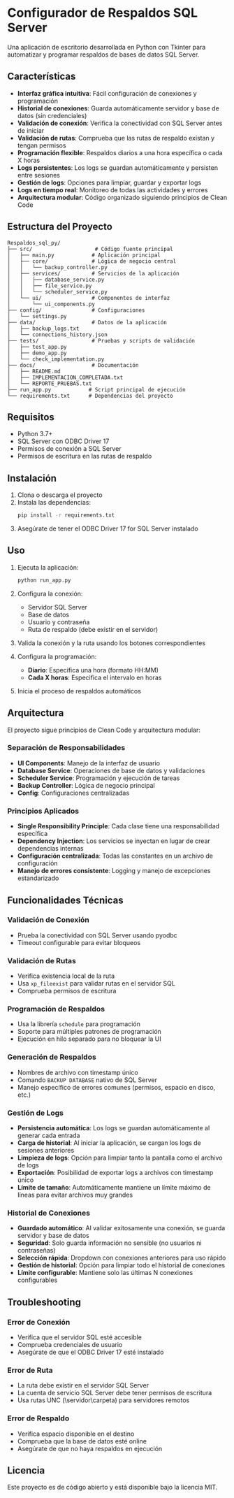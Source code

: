 # Configurador de Respaldos SQL Server

Una aplicación de escritorio desarrollada en Python con Tkinter para automatizar y programar respaldos de bases de datos SQL Server.

## Características

- **Interfaz gráfica intuitiva**: Fácil configuración de conexiones y programación
- **Historial de conexiones**: Guarda automáticamente servidor y base de datos (sin credenciales)
- **Validación de conexión**: Verifica la conectividad con SQL Server antes de iniciar
- **Validación de rutas**: Comprueba que las rutas de respaldo existan y tengan permisos
- **Programación flexible**: Respaldos diarios a una hora específica o cada X horas
- **Logs persistentes**: Los logs se guardan automáticamente y persisten entre sesiones
- **Gestión de logs**: Opciones para limpiar, guardar y exportar logs
- **Logs en tiempo real**: Monitoreo de todas las actividades y errores
- **Arquitectura modular**: Código organizado siguiendo principios de Clean Code

## Estructura del Proyecto

```
Respaldos_sql_py/
├── src/                    # Código fuente principal
│   ├── main.py            # Aplicación principal
│   ├── core/              # Lógica de negocio central
│   │   └── backup_controller.py
│   ├── services/          # Servicios de la aplicación
│   │   ├── database_service.py
│   │   ├── file_service.py
│   │   └── scheduler_service.py
│   └── ui/                # Componentes de interfaz
│       └── ui_components.py
├── config/                # Configuraciones
│   └── settings.py
├── data/                  # Datos de la aplicación
│   ├── backup_logs.txt
│   └── connections_history.json
├── tests/                 # Pruebas y scripts de validación
│   ├── test_app.py
│   ├── demo_app.py
│   └── check_implementation.py
├── docs/                  # Documentación
│   ├── README.md
│   ├── IMPLEMENTACION_COMPLETADA.txt
│   └── REPORTE_PRUEBAS.txt
├── run_app.py            # Script principal de ejecución
└── requirements.txt      # Dependencias del proyecto
```

## Requisitos

- Python 3.7+
- SQL Server con ODBC Driver 17
- Permisos de conexión a SQL Server
- Permisos de escritura en las rutas de respaldo

## Instalación

1. Clona o descarga el proyecto
2. Instala las dependencias:
   ```bash
   pip install -r requirements.txt
   ```
3. Asegúrate de tener el ODBC Driver 17 for SQL Server instalado

## Uso

1. Ejecuta la aplicación:
   ```bash
   python run_app.py
   ```

2. Configura la conexión:
   - Servidor SQL Server
   - Base de datos
   - Usuario y contraseña
   - Ruta de respaldo (debe existir en el servidor)

3. Valida la conexión y la ruta usando los botones correspondientes

4. Configura la programación:
   - **Diario**: Especifica una hora (formato HH:MM)
   - **Cada X horas**: Especifica el intervalo en horas

5. Inicia el proceso de respaldos automáticos

## Arquitectura

El proyecto sigue principios de Clean Code y arquitectura modular:

### Separación de Responsabilidades

- **UI Components**: Manejo de la interfaz de usuario
- **Database Service**: Operaciones de base de datos y validaciones
- **Scheduler Service**: Programación y ejecución de tareas
- **Backup Controller**: Lógica de negocio principal
- **Config**: Configuraciones centralizadas

### Principios Aplicados

- **Single Responsibility Principle**: Cada clase tiene una responsabilidad específica
- **Dependency Injection**: Los servicios se inyectan en lugar de crear dependencias internas
- **Configuración centralizada**: Todas las constantes en un archivo de configuración
- **Manejo de errores consistente**: Logging y manejo de excepciones estandarizado

## Funcionalidades Técnicas

### Validación de Conexión
- Prueba la conectividad con SQL Server usando pyodbc
- Timeout configurable para evitar bloqueos

### Validación de Rutas
- Verifica existencia local de la ruta
- Usa `xp_fileexist` para validar rutas en el servidor SQL
- Comprueba permisos de escritura

### Programación de Respaldos
- Usa la librería `schedule` para programación
- Soporte para múltiples patrones de programación
- Ejecución en hilo separado para no bloquear la UI

### Generación de Respaldos
- Nombres de archivo con timestamp único
- Comando `BACKUP DATABASE` nativo de SQL Server
- Manejo específico de errores comunes (permisos, espacio en disco, etc.)

### Gestión de Logs
- **Persistencia automática**: Los logs se guardan automáticamente al generar cada entrada
- **Carga de historial**: Al iniciar la aplicación, se cargan los logs de sesiones anteriores
- **Limpieza de logs**: Opción para limpiar tanto la pantalla como el archivo de logs
- **Exportación**: Posibilidad de exportar logs a archivos con timestamp único
- **Límite de tamaño**: Automáticamente mantiene un límite máximo de líneas para evitar archivos muy grandes

### Historial de Conexiones
- **Guardado automático**: Al validar exitosamente una conexión, se guarda servidor y base de datos
- **Seguridad**: Solo guarda información no sensible (no usuarios ni contraseñas)
- **Selección rápida**: Dropdown con conexiones anteriores para uso rápido
- **Gestión de historial**: Opción para limpiar todo el historial de conexiones
- **Límite configurable**: Mantiene solo las últimas N conexiones configurables

## Troubleshooting

### Error de Conexión
- Verifica que el servidor SQL esté accesible
- Comprueba credenciales de usuario
- Asegúrate de que el ODBC Driver 17 esté instalado

### Error de Ruta
- La ruta debe existir en el servidor SQL Server
- La cuenta de servicio SQL Server debe tener permisos de escritura
- Usa rutas UNC (\\servidor\carpeta) para servidores remotos

### Error de Respaldo
- Verifica espacio disponible en el destino
- Comprueba que la base de datos esté online
- Asegúrate de que no haya respaldos en ejecución

## Licencia

Este proyecto es de código abierto y está disponible bajo la licencia MIT.
